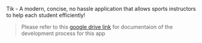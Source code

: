 Tik - A modern, concise, no hassle application that allows sports instructors to help each student efficiently!
> Please refer to this [google drive link](https://drive.google.com/drive/folders/1WrG2WeJLghRqBOeAX8X3fPGEQROWC7pz?usp=sharing "Tik App development process") for documentaion of the development process for this app 
